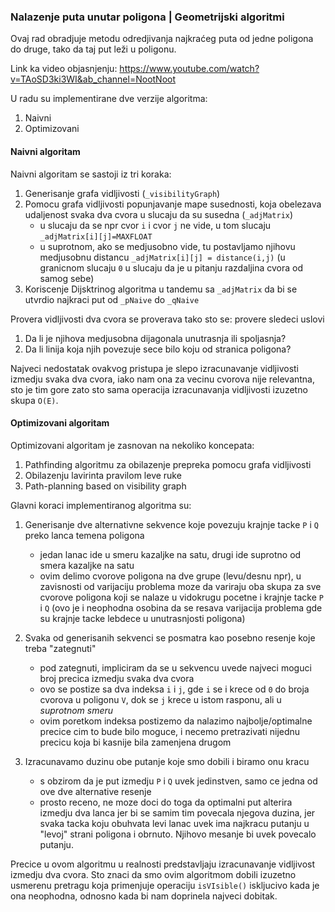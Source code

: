 ### Nalazenje puta unutar poligona | Geometrijski algoritmi

Ovaj rad obradjuje metodu odredjivanja najkraćeg puta od jedne poligona do druge, tako da taj put leži u poligonu. 

Link ka video objasnjenju:
https://www.youtube.com/watch?v=TAoSD3ki3WI&ab_channel=NootNoot

U radu su implementirane dve verzije algoritma:

1. Naivni
2. Optimizovani



#### Naivni algoritam

Naivni algoritam se sastoji iz tri koraka:

1. Generisanje grafa vidljivosti (`_visibilityGraph`)
2. Pomocu grafa vidljivosti popunjavanje mape susednosti, koja obelezava udaljenost svaka dva cvora u slucaju da su susedna (`_adjMatrix`)
   - u slucaju da se npr cvor `i` i cvor `j` ne vide, u tom slucaju `_adjMatrix[i][j]=MAXFLOAT`
   - u suprotnom, ako se medjusobno vide, tu postavljamo njihovu medjusobnu distancu `_adjMatrix[i][j] = distance(i,j)` (u granicnom slucaju `0` u slucaju da je u pitanju razdaljina cvora od samog sebe)
3. Koriscenje Dijsktrinog algoritma u tandemu sa `_adjMatrix` da bi se utvrdio najkraci put od `_pNaive` do `_qNaive`

Provera vidljivosti dva cvora se proverava tako sto se: provere sledeci uslovi

1. Da li je njihova medjusobna dijagonala unutrasnja ili spoljasnja?
2. Da li linija koja njih povezuje sece bilo koju od stranica poligona?

Najveci nedostatak ovakvog pristupa je slepo izracunavanje vidljivosti izmedju svaka dva cvora, iako nam ona za vecinu cvorova nije relevantna, sto je tim gore zato sto sama operacija izracunavanja vidljivosti izuzetno skupa `O(E)`.



#### Optimizovani algoritam

Optimizovani algoritam je zasnovan na nekoliko koncepata:

1. Pathfinding algoritmu za obilazenje prepreka pomocu grafa vidljivosti
2. Obilazenju lavirinta pravilom leve ruke
3. Path-planning based on visibility graph

Glavni koraci implementiranog algoritma su:

1. Generisanje dve alternativne sekvence koje povezuju krajnje tacke `P` i `Q` preko lanca temena poligona
   - jedan lanac ide u smeru kazaljke na satu, drugi ide suprotno od smera kazaljke na satu
   - ovim delimo cvorove poligona na dve grupe (levu/desnu npr), u zavisnosti od varijaciju problema moze da variraju oba skupa za sve cvorove poligona koji se nalaze u vidokrugu pocetne i krajnje tacke `P` i `Q` (ovo je i neophodna osobina da se resava varijacija problema gde su krajnje tacke lebdece u unutrasnjosti poligona)
2. Svaka od generisanih sekvenci se posmatra kao posebno resenje koje treba "zategnuti"
   - pod zategnuti, impliciram da se u sekvencu uvede najveci moguci broj precica izmedju svaka dva cvora
   - ovo se postize sa dva indeksa `i` i `j`, gde `i` se i krece od `0` do broja cvorova u poligonu `V`, dok se `j` krece u istom rasponu, ali u *suprotnom smeru*
   - ovim poretkom indeksa postizemo da nalazimo najbolje/optimalne precice cim to bude bilo moguce, i necemo pretrazivati nijednu precicu koja bi kasnije bila zamenjena drugom

3. Izracunavamo duzinu obe putanje koje smo dobili i biramo onu kracu
   - s obzirom da je put izmedju `P` i `Q` uvek jedinstven, samo ce jedna od ove dve alternative resenje
   - prosto receno, ne moze doci do toga da optimalni put alterira izmedju dva lanca jer bi se samim tim povecala njegova duzina, jer svaka tacka koju obuhvata levi lanac uvek ima najkracu putanju u "levoj" strani poligona i obrnuto. Njihovo mesanje bi uvek povecalo putanju.  

Precice u ovom algoritmu u realnosti predstavljaju izracunavanje vidljivost izmedju dva cvora. Sto znaci da smo ovim algoritmom dobili izuzetno usmerenu pretragu  koja primenjuje operaciju `isVIsible()` iskljucivo kada je ona neophodna, odnosno kada bi nam doprinela najveci dobitak.
